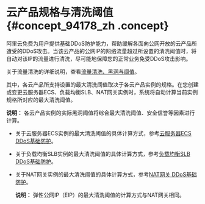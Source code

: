 # 云产品规格与清洗阈值 {#concept_94178_zh .concept}

阿里云免费为用户提供基础DDoS防护能力，帮助缓解各面向公网开放的云产品所遭受的DDoS攻击。当该云产品的公网IP的网络流量超过所设置的清洗阈值时，将自动对该IP的流量进行清洗，尽可能地保障您的正常业务免受DDoS攻击影响。

关于流量清洗的详细说明，查看[流量清洗、黑洞与阈值](../../../../intl.zh-CN/.md#)。

其中，各云产品所支持设置的最大清洗阈值取决于各云产品实例的规格。在您创建或变更云服务器ECS、负载均衡SLB、NAT网关实例时，系统将自动计算当前实例规格所对应的最大清洗阈值。

**说明：** 各云产品实例的实际黑洞阈值将综合最大清洗阈值、安全信誉等因素进行计算。

-   关于云服务器ECS实例的最大清洗阈值的具体计算方式，参考[云服务器ECS DDoS基础防护](../../../../intl.zh-CN/产品简介/网络和安全性/DDoS基础防护.md#)。
-   关于负载均衡SLB实例的最大清洗阈值的具体计算方式，参考[负载均衡SLB DDoS基础防护](../../../../intl.zh-CN/用户指南/DDoS基础防护.md#)。
-   关于NAT网关实例的最大清洗阈值的具体计算方式，参考[NAT网关 DDoS基础防护](../../../../intl.zh-CN/用户指南/DDoS防护.md#)。

    **说明：** 弹性公网IP（EIP）的最大清洗阈值的计算方式与NAT网关相同。


